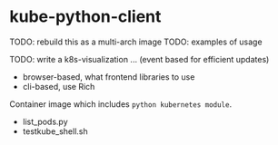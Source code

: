 
# kube-python-client

TODO: rebuild this as a multi-arch image
TODO: examples of usage

TODO: write a k8s-visualization ... (event based for efficient updates)
- browser-based, what frontend libraries to use
- cli-based, use Rich


Container image which includes ```python kubernetes module```.

- list_pods.py
- testkube_shell.sh

